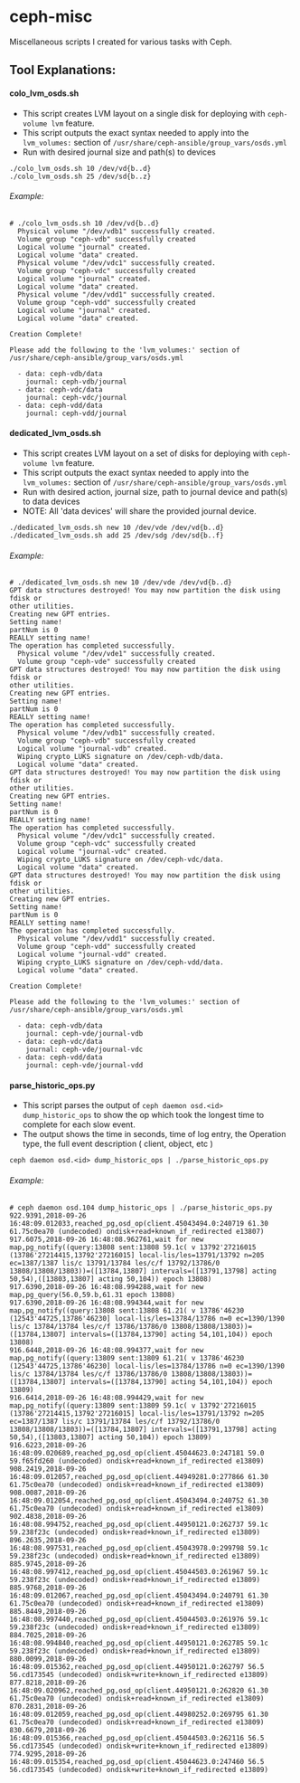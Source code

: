 # ceph-misc
Miscellaneous scripts I created for various tasks with Ceph.

## Tool Explanations:

#### colo_lvm_osds.sh
- This script creates LVM layout on a single disk for deploying with `ceph-volume lvm` feature.
- This script outputs the exact syntax needed to apply into the `lvm_volumes:` section of `/usr/share/ceph-ansible/group_vars/osds.yml`
- Run with desired journal size and path(s) to devices

```
./colo_lvm_osds.sh 10 /dev/vd{b..d}
./colo_lvm_osds.sh 25 /dev/sd{b..z}
```

###### Example:
```
# ./colo_lvm_osds.sh 10 /dev/vd{b..d}
  Physical volume "/dev/vdb1" successfully created.
  Volume group "ceph-vdb" successfully created
  Logical volume "journal" created.
  Logical volume "data" created.
  Physical volume "/dev/vdc1" successfully created.
  Volume group "ceph-vdc" successfully created
  Logical volume "journal" created.
  Logical volume "data" created.
  Physical volume "/dev/vdd1" successfully created.
  Volume group "ceph-vdd" successfully created
  Logical volume "journal" created.
  Logical volume "data" created.

Creation Complete!

Please add the following to the 'lvm_volumes:' section of /usr/share/ceph-ansible/group_vars/osds.yml

  - data: ceph-vdb/data
    journal: ceph-vdb/journal
  - data: ceph-vdc/data
    journal: ceph-vdc/journal
  - data: ceph-vdd/data
    journal: ceph-vdd/journal
```

#### dedicated_lvm_osds.sh
- This script creates LVM layout on a set of disks for deploying with `ceph-volume lvm` feature.
- This script outputs the exact syntax needed to apply into the `lvm_volumes:` section of `/usr/share/ceph-ansible/group_vars/osds.yml`
- Run with desired action, journal size, path to journal device and path(s) to data devices
- NOTE: All 'data devices' will share the provided journal device.

```
./dedicated_lvm_osds.sh new 10 /dev/vde /dev/vd{b..d}
./dedicated_lvm_osds.sh add 25 /dev/sdg /dev/sd{b..f}
```

###### Example:
```
# ./dedicated_lvm_osds.sh new 10 /dev/vde /dev/vd{b..d}
GPT data structures destroyed! You may now partition the disk using fdisk or
other utilities.
Creating new GPT entries.
Setting name!
partNum is 0
REALLY setting name!
The operation has completed successfully.
  Physical volume "/dev/vde1" successfully created.
  Volume group "ceph-vde" successfully created
GPT data structures destroyed! You may now partition the disk using fdisk or
other utilities.
Creating new GPT entries.
Setting name!
partNum is 0
REALLY setting name!
The operation has completed successfully.
  Physical volume "/dev/vdb1" successfully created.
  Volume group "ceph-vdb" successfully created
  Logical volume "journal-vdb" created.
  Wiping crypto_LUKS signature on /dev/ceph-vdb/data.
  Logical volume "data" created.
GPT data structures destroyed! You may now partition the disk using fdisk or
other utilities.
Creating new GPT entries.
Setting name!
partNum is 0
REALLY setting name!
The operation has completed successfully.
  Physical volume "/dev/vdc1" successfully created.
  Volume group "ceph-vdc" successfully created
  Logical volume "journal-vdc" created.
  Wiping crypto_LUKS signature on /dev/ceph-vdc/data.
  Logical volume "data" created.
GPT data structures destroyed! You may now partition the disk using fdisk or
other utilities.
Creating new GPT entries.
Setting name!
partNum is 0
REALLY setting name!
The operation has completed successfully.
  Physical volume "/dev/vdd1" successfully created.
  Volume group "ceph-vdd" successfully created
  Logical volume "journal-vdd" created.
  Wiping crypto_LUKS signature on /dev/ceph-vdd/data.
  Logical volume "data" created.

Creation Complete!

Please add the following to the 'lvm_volumes:' section of /usr/share/ceph-ansible/group_vars/osds.yml

  - data: ceph-vdb/data
    journal: ceph-vde/journal-vdb
  - data: ceph-vdc/data
    journal: ceph-vde/journal-vdc
  - data: ceph-vdd/data
    journal: ceph-vde/journal-vdd
```

#### parse_historic_ops.py
- This script parses the output of `ceph daemon osd.<id> dump_historic_ops` to show the op which took the longest time to complete for each slow event.
- The output shows the time in seconds, time of log entry, the Operation type, the full event description ( client, object, etc )

```
ceph daemon osd.<id> dump_historic_ops | ./parse_historic_ops.py
```
###### Example:
```
# ceph daemon osd.104 dump_historic_ops | ./parse_historic_ops.py
922.9391,2018-09-26 16:48:09.012033,reached_pg,osd_op(client.45043494.0:240719 61.30 61.75c0ea70 (undecoded) ondisk+read+known_if_redirected e13807)
917.6075,2018-09-26 16:48:08.962761,wait for new map,pg_notify((query:13808 sent:13808 59.1c( v 13792'27216015 (13786'27214415,13792'27216015] local-lis/les=13791/13792 n=205 ec=1387/1387 lis/c 13791/13784 les/c/f 13792/13786/0 13808/13808/13803))=([13784,13807] intervals=([13791,13798] acting 50,54),([13803,13807] acting 50,104)) epoch 13808)
917.6390,2018-09-26 16:48:08.994288,wait for new map,pg_query(56.0,59.b,61.31 epoch 13808)
917.6390,2018-09-26 16:48:08.994344,wait for new map,pg_notify((query:13808 sent:13808 61.21( v 13786'46230 (12543'44725,13786'46230] local-lis/les=13784/13786 n=0 ec=1390/1390 lis/c 13784/13784 les/c/f 13786/13786/0 13808/13808/13803))=([13784,13807] intervals=([13784,13790] acting 54,101,104)) epoch 13808)
916.6448,2018-09-26 16:48:08.994377,wait for new map,pg_notify((query:13809 sent:13809 61.21( v 13786'46230 (12543'44725,13786'46230] local-lis/les=13784/13786 n=0 ec=1390/1390 lis/c 13784/13784 les/c/f 13786/13786/0 13808/13808/13803))=([13784,13807] intervals=([13784,13790] acting 54,101,104)) epoch 13809)
916.6414,2018-09-26 16:48:08.994429,wait for new map,pg_notify((query:13809 sent:13809 59.1c( v 13792'27216015 (13786'27214415,13792'27216015] local-lis/les=13791/13792 n=205 ec=1387/1387 lis/c 13791/13784 les/c/f 13792/13786/0 13808/13808/13803))=([13784,13807] intervals=([13791,13798] acting 50,54),([13803,13807] acting 50,104)) epoch 13809)
916.6223,2018-09-26 16:48:09.020689,reached_pg,osd_op(client.45044623.0:247181 59.0 59.f65fd260 (undecoded) ondisk+read+known_if_redirected e13809)
908.2419,2018-09-26 16:48:09.012057,reached_pg,osd_op(client.44949281.0:277866 61.30 61.75c0ea70 (undecoded) ondisk+read+known_if_redirected e13809)
908.0087,2018-09-26 16:48:09.012054,reached_pg,osd_op(client.45043494.0:240752 61.30 61.75c0ea70 (undecoded) ondisk+read+known_if_redirected e13809)
902.4838,2018-09-26 16:48:08.994752,reached_pg,osd_op(client.44950121.0:262737 59.1c 59.238f23c (undecoded) ondisk+read+known_if_redirected e13809)
896.2635,2018-09-26 16:48:08.997531,reached_pg,osd_op(client.45043978.0:299798 59.1c 59.238f23c (undecoded) ondisk+read+known_if_redirected e13809)
885.9745,2018-09-26 16:48:08.997412,reached_pg,osd_op(client.45044503.0:261967 59.1c 59.238f23c (undecoded) ondisk+read+known_if_redirected e13809)
885.9768,2018-09-26 16:48:09.012067,reached_pg,osd_op(client.45043494.0:240791 61.30 61.75c0ea70 (undecoded) ondisk+read+known_if_redirected e13809)
885.8449,2018-09-26 16:48:08.997440,reached_pg,osd_op(client.45044503.0:261976 59.1c 59.238f23c (undecoded) ondisk+read+known_if_redirected e13809)
884.7025,2018-09-26 16:48:08.994840,reached_pg,osd_op(client.44950121.0:262785 59.1c 59.238f23c (undecoded) ondisk+read+known_if_redirected e13809)
880.0099,2018-09-26 16:48:09.015362,reached_pg,osd_op(client.44950121.0:262797 56.5 56.cd173545 (undecoded) ondisk+write+known_if_redirected e13809)
877.8218,2018-09-26 16:48:09.020962,reached_pg,osd_op(client.44950121.0:262820 61.30 61.75c0ea70 (undecoded) ondisk+read+known_if_redirected e13809)
870.2831,2018-09-26 16:48:09.012059,reached_pg,osd_op(client.44980252.0:269795 61.30 61.75c0ea70 (undecoded) ondisk+read+known_if_redirected e13809)
830.6679,2018-09-26 16:48:09.015366,reached_pg,osd_op(client.45044503.0:262116 56.5 56.cd173545 (undecoded) ondisk+write+known_if_redirected e13809)
774.9295,2018-09-26 16:48:09.015354,reached_pg,osd_op(client.45044623.0:247460 56.5 56.cd173545 (undecoded) ondisk+write+known_if_redirected e13809)
```
